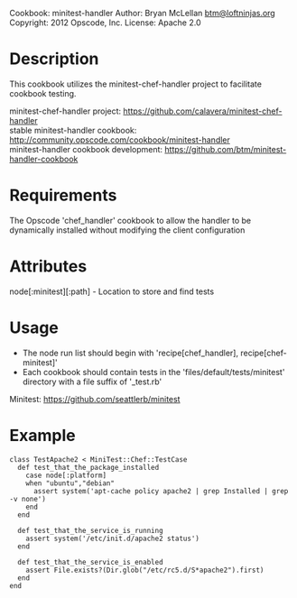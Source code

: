 Cookbook: minitest-handler
Author: Bryan McLellan <btm@loftninjas.org>
Copyright: 2012 Opscode, Inc.
License: Apache 2.0

Description
===========

This cookbook utilizes the minitest-chef-handler project to facilitate cookbook testing.

minitest-chef-handler project: https://github.com/calavera/minitest-chef-handler  
stable minitest-handler cookbook: http://community.opscode.com/cookbook/minitest-handler  
minitest-handler cookbook development: https://github.com/btm/minitest-handler-cookbook  

Requirements
============

The Opscode 'chef_handler' cookbook to allow the handler to be dynamically installed without modifying the client configuration

Attributes
==========

node[:minitest][:path] - Location to store and find tests

Usage
=====

* The node run list should begin with 'recipe[chef_handler], recipe[chef-minitest]'
* Each cookbook should contain tests in the 'files/default/tests/minitest' directory with a file suffix of '_test.rb'

Minitest: https://github.com/seattlerb/minitest

Example
=====

    class TestApache2 < MiniTest::Chef::TestCase
      def test_that_the_package_installed
        case node[:platform]
        when "ubuntu","debian"
          assert system('apt-cache policy apache2 | grep Installed | grep -v none')
        end
      end
    
      def test_that_the_service_is_running
        assert system('/etc/init.d/apache2 status')
      end
    
      def test_that_the_service_is_enabled
        assert File.exists?(Dir.glob("/etc/rc5.d/S*apache2").first)
      end
    end
